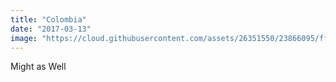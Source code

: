 ```yaml
---
title: "Colombia"
date: "2017-03-13"
image: "https://cloud.githubusercontent.com/assets/26351550/23866095/ff6276e4-07d4-11e7-9c2b-981d3c3f2aa9.png"
---
```


Might as Well

